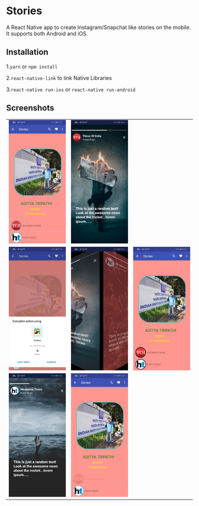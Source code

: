 # Stories

 A React Native app to create Instagram/Snapchat like stories on the mobile. It supports both Android and iOS.
 
## Installation

1.`yarn` or `npm install`  

2.`react-native-link` to link Native Libraries

3.`react-native run-ios` or `react-native run-android`

## Screenshots

<table>
 
 <tr>
  <td align="center"><img src="https://github.com/adityatripathiiit/Stories/blob/master/screenshots/Home_screen.jpg" width="200px;height:300px"/></td>
  <td align="center"><img src="https://github.com/adityatripathiiit/Stories/blob/master/screenshots/Story_mode.jpg" width="200px;height:300px"/></td>
     
 </tr>
 <tr>
    <td align="center"><img src="https://github.com/adityatripathiiit/Stories/blob/master/screenshots/Profile_picture_on_longpress.jpg" width="200px;height:300px"/></td>
  <td align="center"><img src="https://github.com/adityatripathiiit/Stories/blob/master/screenshots/3-d_animation.jpg" width="200px;height:300px"/></td>
 <td align="center"><img src="https://github.com/adityatripathiiit/Stories/blob/master/screenshots/Color_change_after_viewing.jpg" width="200px;height:300px"/></td>
    
  </tr>
  
 <tr>
  <td align="center"><img src="https://github.com/adityatripathiiit/Stories/blob/master/screenshots/Story_2.jpg" width="200px;height:300px"/></td>
  <td align="center"><img src="https://github.com/adityatripathiiit/Stories/blob/master/screenshots/Amination_on_viewing_story.jpg" width="200px;height:300px"/></td>
     
 </tr>
 

</table>
